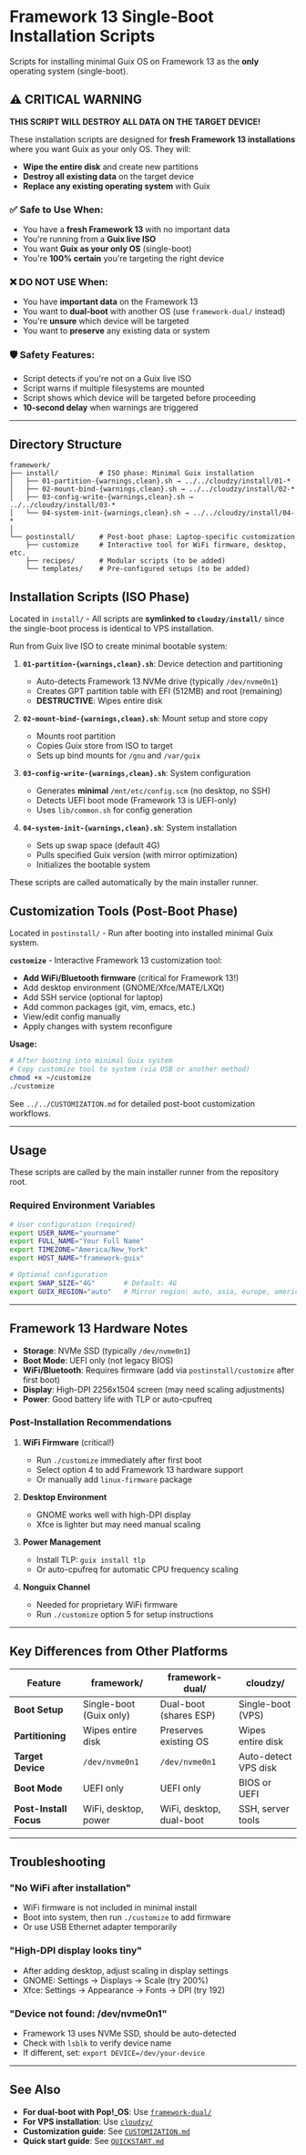 # Framework 13 Single-Boot Installation Scripts

Scripts for installing minimal Guix OS on Framework 13 as the **only** operating system (single-boot).

## ⚠️ CRITICAL WARNING

**THIS SCRIPT WILL DESTROY ALL DATA ON THE TARGET DEVICE!**

These installation scripts are designed for **fresh Framework 13 installations** where you want Guix as your only OS. They will:

- **Wipe the entire disk** and create new partitions
- **Destroy all existing data** on the target device
- **Replace any existing operating system** with Guix

### ✅ Safe to Use When:

- You have a **fresh Framework 13** with no important data
- You're running from a **Guix live ISO**
- You want **Guix as your only OS** (single-boot)
- You're **100% certain** you're targeting the right device

### ❌ DO NOT USE When:

- You have **important data** on the Framework 13
- You want to **dual-boot** with another OS (use `framework-dual/` instead)
- You're **unsure** which device will be targeted
- You want to **preserve** any existing data or system

### 🛡️ Safety Features:

- Script detects if you're not on a Guix live ISO
- Script warns if multiple filesystems are mounted
- Script shows which device will be targeted before proceeding
- **10-second delay** when warnings are triggered

---

## Directory Structure

```text
framework/
├── install/          # ISO phase: Minimal Guix installation
│   ├── 01-partition-{warnings,clean}.sh → ../../cloudzy/install/01-*
│   ├── 02-mount-bind-{warnings,clean}.sh → ../../cloudzy/install/02-*
│   ├── 03-config-write-{warnings,clean}.sh → ../../cloudzy/install/03-*
│   └── 04-system-init-{warnings,clean}.sh → ../../cloudzy/install/04-*
│
└── postinstall/      # Post-boot phase: Laptop-specific customization
    ├── customize     # Interactive tool for WiFi firmware, desktop, etc.
    ├── recipes/      # Modular scripts (to be added)
    └── templates/    # Pre-configured setups (to be added)
```

## Installation Scripts (ISO Phase)

Located in `install/` - All scripts are **symlinked to `cloudzy/install/`** since the single-boot process is identical to VPS installation.

Run from Guix live ISO to create minimal bootable system:

1. **`01-partition-{warnings,clean}.sh`**: Device detection and partitioning
   - Auto-detects Framework 13 NVMe drive (typically `/dev/nvme0n1`)
   - Creates GPT partition table with EFI (512MB) and root (remaining)
   - **DESTRUCTIVE**: Wipes entire disk

2. **`02-mount-bind-{warnings,clean}.sh`**: Mount setup and store copy
   - Mounts root partition
   - Copies Guix store from ISO to target
   - Sets up bind mounts for `/gnu` and `/var/guix`

3. **`03-config-write-{warnings,clean}.sh`**: System configuration
   - Generates **minimal** `/mnt/etc/config.scm` (no desktop, no SSH)
   - Detects UEFI boot mode (Framework 13 is UEFI-only)
   - Uses `lib/common.sh` for config generation

4. **`04-system-init-{warnings,clean}.sh`**: System installation
   - Sets up swap space (default 4G)
   - Pulls specified Guix version (with mirror optimization)
   - Initializes the bootable system

These scripts are called automatically by the main installer runner.

## Customization Tools (Post-Boot Phase)

Located in `postinstall/` - Run after booting into installed minimal Guix system.

**`customize`** - Interactive Framework 13 customization tool:

- **Add WiFi/Bluetooth firmware** (critical for Framework 13!)
- Add desktop environment (GNOME/Xfce/MATE/LXQt)
- Add SSH service (optional for laptop)
- Add common packages (git, vim, emacs, etc.)
- View/edit config manually
- Apply changes with system reconfigure

**Usage:**
```bash
# After booting into minimal Guix system
# Copy customize tool to system (via USB or another method)
chmod +x ~/customize
./customize
```

See `../../CUSTOMIZATION.md` for detailed post-boot customization workflows.

---

## Usage

These scripts are called by the main installer runner from the repository root.

### Required Environment Variables

```bash
# User configuration (required)
export USER_NAME="yourname"
export FULL_NAME="Your Full Name"
export TIMEZONE="America/New_York"
export HOST_NAME="framework-guix"

# Optional configuration
export SWAP_SIZE="4G"       # Default: 4G
export GUIX_REGION="auto"   # Mirror region: auto, asia, europe, americas
```

---

## Framework 13 Hardware Notes

- **Storage**: NVMe SSD (typically `/dev/nvme0n1`)
- **Boot Mode**: UEFI only (not legacy BIOS)
- **WiFi/Bluetooth**: Requires firmware (add via `postinstall/customize` after first boot)
- **Display**: High-DPI 2256x1504 screen (may need scaling adjustments)
- **Power**: Good battery life with TLP or auto-cpufreq

### Post-Installation Recommendations

1. **WiFi Firmware** (critical!)
   - Run `./customize` immediately after first boot
   - Select option 4 to add Framework 13 hardware support
   - Or manually add `linux-firmware` package

2. **Desktop Environment**
   - GNOME works well with high-DPI display
   - Xfce is lighter but may need manual scaling

3. **Power Management**
   - Install TLP: `guix install tlp`
   - Or auto-cpufreq for automatic CPU frequency scaling

4. **Nonguix Channel**
   - Needed for proprietary WiFi firmware
   - Run `./customize` option 5 for setup instructions

---

## Key Differences from Other Platforms

| Feature | framework/ | framework-dual/ | cloudzy/ |
|---------|-----------|-----------------|----------|
| **Boot Setup** | Single-boot (Guix only) | Dual-boot (shares ESP) | Single-boot (VPS) |
| **Partitioning** | Wipes entire disk | Preserves existing OS | Wipes entire disk |
| **Target Device** | `/dev/nvme0n1` | `/dev/nvme0n1` | Auto-detect VPS disk |
| **Boot Mode** | UEFI only | UEFI only | BIOS or UEFI |
| **Post-Install Focus** | WiFi, desktop, power | WiFi, desktop, dual-boot | SSH, server tools |

---

## Troubleshooting

### "No WiFi after installation"
- WiFi firmware is not included in minimal install
- Boot into system, then run `./customize` to add firmware
- Or use USB Ethernet adapter temporarily

### "High-DPI display looks tiny"
- After adding desktop, adjust scaling in display settings
- GNOME: Settings → Displays → Scale (try 200%)
- Xfce: Settings → Appearance → Fonts → DPI (try 192)

### "Device not found: /dev/nvme0n1"
- Framework 13 uses NVMe SSD, should be auto-detected
- Check with `lsblk` to verify device name
- If different, set: `export DEVICE=/dev/your-device`

---

## See Also

- **For dual-boot with Pop!_OS**: Use [`framework-dual/`](../framework-dual/README.md)
- **For VPS installation**: Use [`cloudzy/`](../cloudzy/README.md)
- **Customization guide**: See [`CUSTOMIZATION.md`](../CUSTOMIZATION.md)
- **Quick start guide**: See [`QUICKSTART.md`](../QUICKSTART.md)
